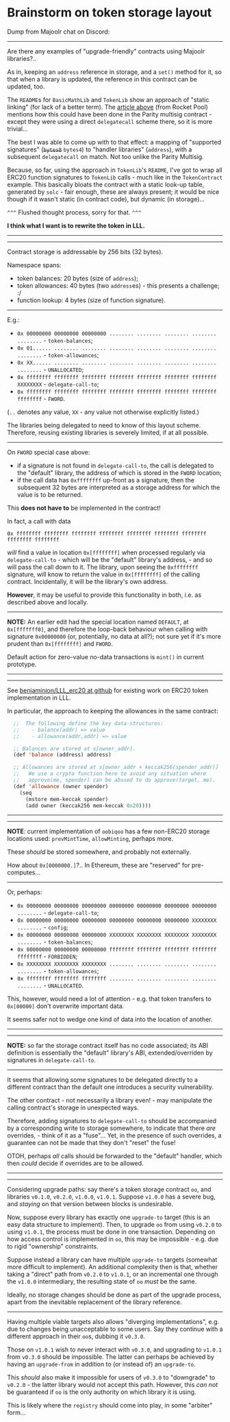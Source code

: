 # Brainstorm on token storage layout

Dump from Majoolr chat on Discord:

-----

Are there any examples of "upgrade-friendly" contracts using Majoolr libraries?..

As in, keeping an `address` reference in storage, and a `set()` method for it, so that when a library is updated, the reference in this contract can be updated, too.

The `README`s for `BasicMathLib` and `TokenLib` show an approach of  "static linking" (for lack of a better term). The [article above](https://medium.com/rocket-pool/upgradable-solidity-contract-design-54789205276d) (from Rocket Pool) mentions how this could have been done in the Parity multisig contract - except they were using a direct `delegatecall` scheme there, so it is more trivial...

The best I was able to come up with to that effect:  a mapping of "supported signatures" (~~`bytes8`~~ `bytes4`) to "handler libraries" (`address`), with a subsequent `delegatecall` on match. Not too unlike the Parity Multisig.

Because, so far, using the approach in `TokenLib`'s `README`, I've got to wrap all ERC20 function signatures to `TokenLib` calls - much like in the `TokenContract` example. This basically bloats the contract with a static look-up table, generated by `solc` - fair enough, these are always present; it would be nice though if it wasn't static (in contract code), but dynamic (in storage)...

`^^^` Flushed thought process, sorry for that. `^^^`

**I think what I want is to rewrite the token in LLL.**

-----
-----

Contract storage is addressable by 256 bits (32 bytes).

Namespace spans:

* token balances: 20 bytes (size of `address`);
* token allowances: 40 bytes (two `address`es) - this presents a challenge; :/
* function lookup: 4 bytes (size of function signature).

-----

E.g.:

* `0x 00000000 00000000 00000000 ........ ........ ........ ........ ........` - `token-balances`;
* `0x 01...... ........ ........ ........ ........ ........ ........ ........` - `token-allowances`;
* `0x XX...... ........ ........ ........ ........ ........ ........ ........` - `UNALLOCATED`;
* `0x ffffffff ffffffff ffffffff ffffffff ffffffff ffffffff ffffffff XXXXXXXX` - `delegate-call-to`;
* `0x ffffffff ffffffff ffffffff ffffffff ffffffff ffffffff ffffffff ffffffff` - `FWORD`.

(`..` denotes any value, `XX` - any value not otherwise explicitly listed.)

The libraries being delegated to need to know of this layout scheme. Therefore, reusing existing libraries is severely limited, if at all possible.

-----

On `FWORD` special case above:

* if a signature is not found in `delegate-call-to`, the call is delegated to the "default" library, the address of which is stored in the `FWORD` location;
* if the call data has `0xffffffff` up-front as a signature, then the subsequent 32 bytes are interpreted as a storage address for which the value is to be returned.

This **does not have to** be implemented in the contract!

In fact, a call with data

`0x ffffffff ffffffff ffffffff ffffffff ffffffff ffffffff ffffffff ffffffff ffffffff`

_will_ find a value in location `0x[ffffffff]` when processed regularly via `delegate-call-to` - which will be the "default" library's address, - and so will pass the call down to it. The library, upon seeing the `0xffffffff` signature, will know to return the value in `0x[ffffffff]` of the calling contract. Incidentally, it will be the library's own address.

**However**, it may be useful to provide this functionality in both, i.e. as described above and locally.

-----

**NOTE:** An earlier edit had the special location named `DEFAULT`, at `0x[fffffff0]`, and therefore the loop-back behaviour when calling with signature `0x00000000` (or, potentially, no data at all?); not sure yet if it's more prudent than `0x[ffffffff]` and `FWORD`.

Default action for zero-value no-data transactions is `mint()` in current prototype.

-----
-----

See [benjaminion/LLL_erc20 at github](https://github.com/benjaminion/LLL_erc20) for existing work on ERC20 token implementation in LLL.

In particular, the approach to keeping the allowances in the same contract:

``` lisp
  ;;  The following define the key data-structures:
  ;;    - balance(addr) => value
  ;;    - allowance(addr,addr) => value

  ;; Balances are stored at s[owner_addr].
  (def 'balance (address) address)

  ;; Allowances are stored at s[owner_addr + keccak256(spender_addr)]
  ;;   We use a crypto function here to avoid any situation where
  ;;   approve(me, spender) can be abused to do approve(target, me).
  (def 'allowance (owner spender)
    (seq
      (mstore mem-keccak spender)
      (add owner (keccak256 mem-keccak 0x20))))
```

-----
-----

**NOTE**: current implementation of `oobiqoo` has a few non-ERC20 storage locations used: `prevMintTime`, `allowMinting`, perhaps more.

These _should_ be stored somewhere, and probably not externally.

How about `0x[0000000.]`?.. In Ethereum, these are "reserved" for pre-computes...

-----

Or, perhaps:

* `0x 00000000 00000000 00000000 00000000 00000000 00000000 00000000 ........` - `delegate-call-to`;
* `0x 00000000 00000000 00000000 00000000 00000000 00000000 XXXXXXXX ........` - `config`;
* `0x 00000000 00000000 00000000 XXXXXXXX XXXXXXXX XXXXXXXX XXXXXXXX ........` - `token-balances`;
* `0x 00000000 00000000 00000000 ffffffff ffffffff ffffffff ffffffff ffffffff` - `FORBIDDEN`;
* `0x XXXXXXXX XXXXXXXX XXXXXXXX ........ ........ ........ ........ ........` - `token-allowances`;
* `0x ffffffff ffffffff ffffffff ........ ........ ........ ........ ........` - `UNALLOCATED`.

This, however, would need a lot of attention - e.g. that token transfers to `0x[00000]` don't overwrite important data.

It seems safer not to wedge one kind of data into the location of another.

-----
-----

**NOTE:** so far the storage contract itself has no code associated; its ABI definition is essentially the "default" library's ABI, extended/overriden by signatures in `delegate-call-to`.

-----

It seems that allowing some signatures to be delegated directly to a different contract than the default one introduces a security vulnerability.

The other contract - not necessarily a library even! - may manipulate the calling contract's storage in unexpected ways.

Therefore, adding signatures to `delegate-call-to` should be accompanied by a corresponding write to storage somewhere, to indicate that there _are_ overrides, - think of it as a "fuse"... Yet, in the presence of such overrides, a guarantee can not be made that they don't "reset" the fuse!

OTOH, perhaps _all_ calls should be forwarded to the "default" handler, which then _could_ decide if overrides are to be allowed.

-----
-----

Considering upgrade paths: say there's a token storage contract `oo`, and libraries `v0.1.0`, `v0.2.0`, `v1.0.0`, `v1.0.1`. Suppose `v1.0.0` has a severe bug, and _staying_ on that version between blocks is undesirable.

Now, suppose every library has exactly one `upgrade-to` target (this is an easy data structure to implement). Then, to upgrade `oo` from using `v0.2.0` to using `v1.0.1`, the process must be done in one transaction. Depending on how access control is implemented in `oo`, this may be impossible - e.g. due to rigid "ownership" constraints.

Suppose instead a library can have multiple `upgrade-to` targets (somewhat more difficult to implement). An additional complexity then is that, whether taking a "direct" path from `v0.2.0` to `v1.0.1`, or an incremental one through the `v1.0.0` intermediary, the resulting state of `oo` _must_ be the same.

Ideally, no storage changes should be done as part of the upgrade process, apart from the inevitable replacement of the library reference.

-----

Having multiple viable targets also allows "diverging implementations", e.g. due to changes being unacceptable to some users. Say they continue with a different approach in their `oo`s, dubbing it `v0.3.0`.

Those on `v1.0.1` wish to never interact with `v0.3.0`, and upgrading to `v1.0.1` from `v0.3.0` should be impossible. The latter can perhaps be achieved by having an `upgrade-from` in addition to (or instead of) an `upgrade-to`.

This _should_ also make it impossible for users of `v0.3.0` to "downgrade" to `v0.2.0` - the latter library would not accept this path. However, this _can not_ be guaranteed if `oo` is the only authority on which library it is using.

This is likely where the `registry` should come into play, in some "arbiter" form...
